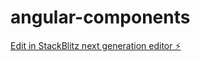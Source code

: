 # angular-components

[Edit in StackBlitz next generation editor ⚡️](https://stackblitz.com/~/github.com/Saipavan1612/angular-components)